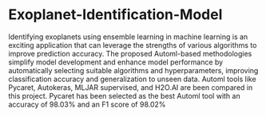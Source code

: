 # Exoplanet-Identification-Model
Identifying exoplanets using ensemble learning in machine learning is an exciting application that can leverage the strengths of various algorithms to improve prediction accuracy. The proposed Automl-based methodologies simplify model development and enhance model performance by automatically selecting suitable algorithms and hyperparameters, improving classification accuracy and generalization to unseen data. Automl tools like Pycaret, Autokeras, MLJAR supervised, and H2O.AI are been compared in this project. Pycaret has been selected as the best Automl tool with an accuracy of 98.03% and an F1 score of 98.02%
